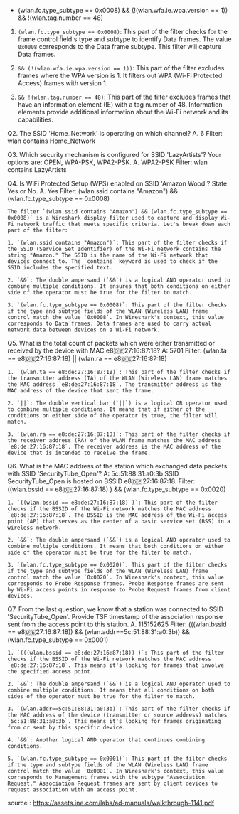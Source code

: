 

- (wlan.fc.type_subtype == 0x0008) && (!(wlan.wfa.ie.wpa.version == 1)) && !(wlan.tag.number == 48)

1. `(wlan.fc.type_subtype == 0x0008)`: This part of the filter checks for the frame control field's type and subtype to identify Data frames. The value `0x0008` corresponds to the Data frame subtype. This filter will capture Data frames.
    
2. `&& (!(wlan.wfa.ie.wpa.version == 1))`: This part of the filter excludes frames where the WPA version is 1. It filters out WPA (Wi-Fi Protected Access) frames with version 1.
    
3. `&& !(wlan.tag.number == 48)`: This part of the filter excludes frames that have an information element (IE) with a tag number of 48. Information elements provide additional information about the Wi-Fi network and its capabilities.

Q2. The SSID 'Home_Network' is operating on which channel?
A. 6 
Filter: wlan contains Home_Network

Q3. Which security mechanism is configured for SSID 'LazyArtists'? Your options are: OPEN, WPA-PSK, WPA2-PSK.
A. WPA2-PSK 
Filter: wlan contains LazyArtists

Q4. Is WiFi Protected Setup (WPS) enabled on SSID 'Amazon Wood'? State Yes or No.
A. Yes 
Filter: (wlan.ssid contains "Amazon") && (wlan.fc.type_subtype == 0x0008)
```
The filter `(wlan.ssid contains "Amazon") && (wlan.fc.type_subtype == 0x0008)` is a Wireshark display filter used to capture and display Wi-Fi network traffic that meets specific criteria. Let's break down each part of the filter:

1. `(wlan.ssid contains "Amazon")`: This part of the filter checks if the SSID (Service Set Identifier) of the Wi-Fi network contains the string "Amazon." The SSID is the name of the Wi-Fi network that devices connect to. The `contains` keyword is used to check if the SSID includes the specified text.
    
2. `&&`: The double ampersand (`&&`) is a logical AND operator used to combine multiple conditions. It ensures that both conditions on either side of the operator must be true for the filter to match.
    
3. `(wlan.fc.type_subtype == 0x0008)`: This part of the filter checks if the type and subtype fields of the WLAN (Wireless LAN) frame control match the value `0x0008`. In Wireshark's context, this value corresponds to Data frames. Data frames are used to carry actual network data between devices on a Wi-Fi network.
```

Q5. What is the total count of packets which were either transmitted or received by the device with MAC e8:de:27:16:87:18? 
A: 5701
Filter: (wlan.ta == e8:de:27:16:87:18) || (wlan.ra == e8:de:27:16:87:18)

```
1. `(wlan.ta == e8:de:27:16:87:18)`: This part of the filter checks if the transmitter address (TA) of the WLAN (Wireless LAN) frame matches the MAC address `e8:de:27:16:87:18`. The transmitter address is the MAC address of the device that sent the frame.
    
2. `||`: The double vertical bar (`||`) is a logical OR operator used to combine multiple conditions. It means that if either of the conditions on either side of the operator is true, the filter will match.
    
3. `(wlan.ra == e8:de:27:16:87:18)`: This part of the filter checks if the receiver address (RA) of the WLAN frame matches the MAC address `e8:de:27:16:87:18`. The receiver address is the MAC address of the device that is intended to receive the frame.
```



Q6. What is the MAC address of the station which exchanged data packets with SSID 'SecurityTube_Open'?
A: 5c:51:88:31:a0:3b 
SSID SecurityTube_Open is hosted on BSSID e8:de:27:16:87:18. 
Filter: ((wlan.bssid == e8:de:27:16:87:18) ) && (wlan.fc.type_subtype == 0x0020)

```
1. `((wlan.bssid == e8:de:27:16:87:18) )`: This part of the filter checks if the BSSID of the Wi-Fi network matches the MAC address `e8:de:27:16:87:18`. The BSSID is the MAC address of the Wi-Fi access point (AP) that serves as the center of a basic service set (BSS) in a wireless network.
    
2. `&&`: The double ampersand (`&&`) is a logical AND operator used to combine multiple conditions. It means that both conditions on either side of the operator must be true for the filter to match.
    
3. `(wlan.fc.type_subtype == 0x0020)`: This part of the filter checks if the type and subtype fields of the WLAN (Wireless LAN) frame control match the value `0x0020`. In Wireshark's context, this value corresponds to Probe Response frames. Probe Response frames are sent by Wi-Fi access points in response to Probe Request frames from client devices.
```


Q7. From the last question, we know that a station was connected to SSID
'SecurityTube_Open'. Provide TSF timestamp of the association response sent from the
access point to this station.
A. 115152625
Filter: (((wlan.bssid == e8:de:27:16:87:18)) && (wlan.addr==5c:51:88:31:a0:3b)) &&
(wlan.fc.type_subtype == 0x0001)

```
1. `(((wlan.bssid == e8:de:27:16:87:18)) )`: This part of the filter checks if the BSSID of the Wi-Fi network matches the MAC address `e8:de:27:16:87:18`. This means it's looking for frames that involve the specified access point.
    
2. `&&`: The double ampersand (`&&`) is a logical AND operator used to combine multiple conditions. It means that all conditions on both sides of the operator must be true for the filter to match.
    
3. `(wlan.addr==5c:51:88:31:a0:3b)`: This part of the filter checks if the MAC address of the device (transmitter or source address) matches `5c:51:88:31:a0:3b`. This means it's looking for frames originating from or sent by this specific device.
    
4. `&&`: Another logical AND operator that continues combining conditions.
    
5. `(wlan.fc.type_subtype == 0x0001)`: This part of the filter checks if the type and subtype fields of the WLAN (Wireless LAN) frame control match the value `0x0001`. In Wireshark's context, this value corresponds to Management frames with the subtype "Association Request." Association Request frames are sent by client devices to request association with an access point.
```



source : 
https://assets.ine.com/labs/ad-manuals/walkthrough-1141.pdf